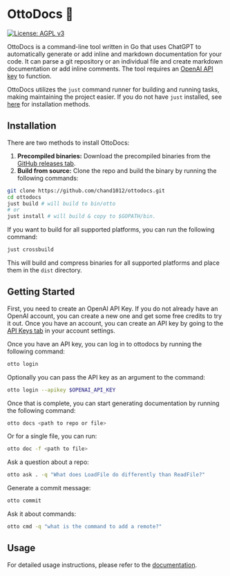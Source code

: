 # OttoDocs 🦦

[![License: AGPL v3](https://img.shields.io/badge/License-AGPL%20v3-blue.svg)](https://www.gnu.org/licenses/agpl-3.0)

OttoDocs is a command-line tool written in Go that uses ChatGPT to automatically generate or add inline and markdown documentation for your code. It can parse a git repository or an individual file and create markdown documentation or add inline comments. The tool requires an [OpenAI API key](https://platform.openai.com/account/api-keys) to function.

OttoDocs utilizes the `just` command runner for building and running tasks, making maintaining the project easier. If you do not have `just` installed, see [here](https://just.systems/man/en/chapter_5.html) for installation methods.

## Installation

There are two methods to install OttoDocs:

1. **Precompiled binaries:** Download the precompiled binaries from the [GitHub releases tab](https://github.com/chand1012/ottodocs/releases).
2. **Build from source:** Clone the repo and build the binary by running the following commands:

```sh
git clone https://github.com/chand1012/ottodocs.git
cd ottodocs
just build # will build to bin/otto
# or
just install # will build & copy to $GOPATH/bin. 
```

If you want to build for all supported platforms, you can run the following command:

```sh
just crossbuild
```

This will build and compress binaries for all supported platforms and place them in the `dist` directory.

## Getting Started

First, you need to create an OpenAI API Key. If you do not already have an OpenAI account, you can create a new one and get some free credits to try it out. Once you have an account, you can create an API key by going to the [API Keys tab](https://platform.openai.com/account/api-keys) in your account settings.

Once you have an API key, you can log in to ottodocs by running the following command:

```sh
otto login
```

Optionally you can pass the API key as an argument to the command:

```sh
otto login --apikey $OPENAI_API_KEY
```

Once that is complete, you can start generating documentation by running the following command:

```sh
otto docs <path to repo or file>
```

Or for a single file, you can run:

```sh
otto doc -f <path to file>
```

Ask a question about a repo:

```sh
otto ask . -q "What does LoadFile do differently than ReadFile?"
```

Generate a commit message:

```sh
otto commit
```

Ask it about commands:

```sh
otto cmd -q "what is the command to add a remote?"
```

## Usage

For detailed usage instructions, please refer to the [documentation](docs/otto.md).
